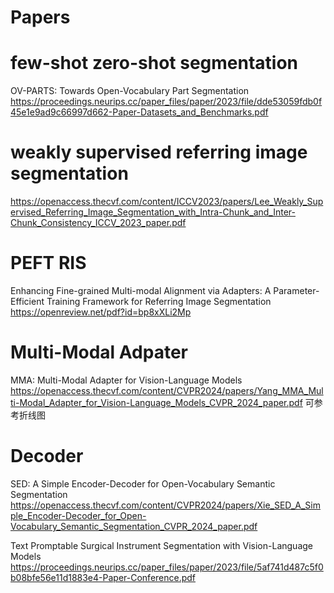 # Papers
# few-shot zero-shot segmentation
OV-PARTS: Towards Open-Vocabulary Part Segmentation
https://proceedings.neurips.cc/paper_files/paper/2023/file/dde53059fdb0f45e1e9ad9c66997d662-Paper-Datasets_and_Benchmarks.pdf

# weakly supervised referring image segmentation
https://openaccess.thecvf.com/content/ICCV2023/papers/Lee_Weakly_Supervised_Referring_Image_Segmentation_with_Intra-Chunk_and_Inter-Chunk_Consistency_ICCV_2023_paper.pdf

# PEFT RIS 
Enhancing Fine-grained Multi-modal Alignment via Adapters: A Parameter-Efficient Training Framework for Referring Image Segmentation
https://openreview.net/pdf?id=bp8xXLi2Mp

# Multi-Modal Adpater
MMA: Multi-Modal Adapter for Vision-Language Models
https://openaccess.thecvf.com/content/CVPR2024/papers/Yang_MMA_Multi-Modal_Adapter_for_Vision-Language_Models_CVPR_2024_paper.pdf
可参考折线图

# Decoder 
SED: A Simple Encoder-Decoder for Open-Vocabulary Semantic Segmentation
https://openaccess.thecvf.com/content/CVPR2024/papers/Xie_SED_A_Simple_Encoder-Decoder_for_Open-Vocabulary_Semantic_Segmentation_CVPR_2024_paper.pdf

Text Promptable Surgical Instrument Segmentation with Vision-Language Models
https://proceedings.neurips.cc/paper_files/paper/2023/file/5af741d487c5f0b08bfe56e11d1883e4-Paper-Conference.pdf
